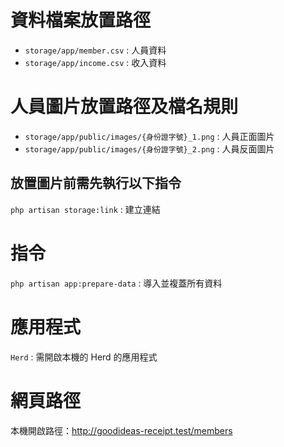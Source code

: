 # 資料檔案放置路徑
- `storage/app/member.csv` : 人員資料
- `storage/app/income.csv` : 收入資料

# 人員圖片放置路徑及檔名規則
- `storage/app/public/images/{身份證字號}_1.png` : 人員正面圖片
- `storage/app/public/images/{身份證字號}_2.png` : 人員反面圖片

## 放置圖片前需先執行以下指令
`php artisan storage:link` : 建立連結

# 指令
`php artisan app:prepare-data` : 導入並複蓋所有資料

# 應用程式
`Herd` : 需開啟本機的 Herd 的應用程式

# 網頁路徑
本機開啟路徑：http://goodideas-receipt.test/members
